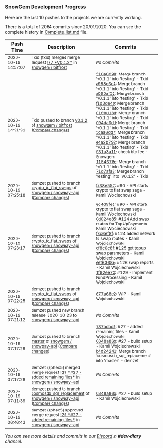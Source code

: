 
### SnowGem Development Progress

Here are the last 10 pushes to the projects we are currently working.

There is a total of 2064 commits since 20/01/2020. You can see the complete history in
 [Complete_list.md](Complete_list.md) file.

| Push Time | Description | Commits |
| --- | --- | --- |
| <sub>2020-10-19 14:57:07</sub> | <sub>Txid (txid) merged merge request [\!27 \*V0\.1\.2\*](https://gitlab.com/snowgem/bitfrost/-/merge_requests/27) in [snowgem / bitfrost](https://gitlab.com/snowgem/bitfrost)</sub> | <sub>_No Commits_</sub> |
| <sub>2020-10-19 14:31:31</sub> | <sub>Txid pushed to branch [v0\.1\.2](https://gitlab.com/snowgem/bitfrost/commits/v0.1.2) of [snowgem / bitfrost](https://gitlab.com/snowgem/bitfrost) ([Compare changes](https://gitlab.com/snowgem/bitfrost/compare/03625a73f886eb4d608ffe9fb79c58b727f959c2...71d7afa88fb05b1bc8a7b61466c579ee92ae9324))</sub> | <sub>[510a0098](https://gitlab.com/snowgem/bitfrost/-/commit/510a009850646e04afea3d8902fef2fd99a8e1bf): Merge branch 'v0.1.1' into 'testing' - Txid<br>[a988c6c4](https://gitlab.com/snowgem/bitfrost/-/commit/a988c6c45a0c893405ed127418b5f0a4126e27c2): Merge branch 'v0.1.1' into 'testing' - Txid<br>[a095af52](https://gitlab.com/snowgem/bitfrost/-/commit/a095af52439650dd59db99ec40d7583c9d2696ed): Merge branch 'v0.1.1' into 'testing' - Txid<br>[f1d3de40](https://gitlab.com/snowgem/bitfrost/-/commit/f1d3de40fde39b67180be955752f12f81f204d37): Merge branch 'v0.1.1' into 'testing' - Txid<br>[019bd13d](https://gitlab.com/snowgem/bitfrost/-/commit/019bd13d094181d055b34c45e8a423fe777d33a1): Merge branch 'v0.1.1' into 'testing' - Txid<br>[094da6dd](https://gitlab.com/snowgem/bitfrost/-/commit/094da6dd731eba974b61a12be3ce235cfaef0ef0): Merge branch 'v0.1.1' into 'testing' - Txid<br>[5caa6dd7](https://gitlab.com/snowgem/bitfrost/-/commit/5caa6dd7991418847985009bbc549656fe13b16a): Merge branch 'v0.1.1' into 'testing' - Txid<br>[e4a2b792](https://gitlab.com/snowgem/bitfrost/-/commit/e4a2b7922478d7968576c2e68a1afaaef3906b87): Merge branch 'v0.1.1' into 'testing' - Txid<br>[931a3a11](https://gitlab.com/snowgem/bitfrost/-/commit/931a3a1183b1083de0be7facea72df1624af266e): check btc fee - Snowgem<br>[1154678e](https://gitlab.com/snowgem/bitfrost/-/commit/1154678e7bb932fe4e53c63edfd21ea5a949d824): Merge branch 'v0.1.1' into 'testing' - Txid<br>[71d7afa8](https://gitlab.com/snowgem/bitfrost/-/commit/71d7afa88fb05b1bc8a7b61466c579ee92ae9324): Merge branch 'testing' into 'v0.1.2' - Txid</sub> |
| <sub>2020-10-19 07:25:18</sub> | <sub>demzet pushed to branch [crypto\_to\_fiat\_swaps](https://gitlab.com/snowgem/snowpay-api/commits/crypto_to_fiat_swaps) of [snowgem / snowpay\-api](https://gitlab.com/snowgem/snowpay-api) ([Compare changes](https://gitlab.com/snowgem/snowpay-api/compare/1f92ee734554ab44f4ade685a76f1acfb5da63d8...fa38e557e511f47365b5726b330d35992f5c8e5b))</sub> | <sub>[fa38e557](https://gitlab.com/snowgem/snowpay-api/-/commit/fa38e557e511f47365b5726b330d35992f5c8e5b): #90 - API starts crypto to fiat swap saga - Kamil Wojciechowski</sub> |
| <sub>2020-10-19 07:23:17</sub> | <sub>demzet pushed to branch [crypto\_to\_fiat\_swaps](https://gitlab.com/snowgem/snowpay-api/commits/crypto_to_fiat_swaps) of [snowgem / snowpay\-api](https://gitlab.com/snowgem/snowpay-api) ([Compare changes](https://gitlab.com/snowgem/snowpay-api/compare/677a68e223b280857c6dfc36f60652ac6b3b5fd5...1f92ee734554ab44f4ade685a76f1acfb5da63d8))</sub> | <sub>[6c4d5fe1](https://gitlab.com/snowgem/snowpay-api/-/commit/6c4d5fe1e425a531bce9e0291a8350de358a1c4c): #90 - API starts crypto to fiat swap saga - Kamil Wojciechowski<br>[0d024e85](https://gitlab.com/snowgem/snowpay-api/-/commit/0d024e85007b60f7496c339c9ab4882f6bc759b2): #124 Add swap routes for TopUpPayments - Kamil Wojciechowski<br>[f3c6ef8f](https://gitlab.com/snowgem/snowpay-api/-/commit/f3c6ef8f52fc322542fe289dfd6fb63532ce4d67): #124 added network to swap routes - Kamil Wojciechowski<br>[df8c6c8f](https://gitlab.com/snowgem/snowpay-api/-/commit/df8c6c8fa1f9f404120c0aad925498b64b7926cb): #125 get topup swap parameters - Kamil Wojciechowski<br>[eef6368e](https://gitlab.com/snowgem/snowpay-api/-/commit/eef6368e90d3e7df29bae791cc43fceb34660219): #126 swap reports - Kamil Wojciechowski<br>[1f92ee73](https://gitlab.com/snowgem/snowpay-api/-/commit/1f92ee734554ab44f4ade685a76f1acfb5da63d8): #129 - Implement FundProcessing - Kamil Wojciechowski</sub> |
| <sub>2020-10-19 07:22:25</sub> | <sub>demzet pushed to branch [crypto\_to\_fiat\_swaps](https://gitlab.com/snowgem/snowpay-api/commits/crypto_to_fiat_swaps) of [snowgem / snowpay\-api](https://gitlab.com/snowgem/snowpay-api) ([Compare changes](https://gitlab.com/snowgem/snowpay-api/compare/283516bd74fa26caf7be96770334b6f33de3edb2...677a68e223b280857c6dfc36f60652ac6b3b5fd5))</sub> | <sub>[677a68e2](https://gitlab.com/snowgem/snowpay-api/-/commit/677a68e223b280857c6dfc36f60652ac6b3b5fd5): WIP - Kamil Wojciechowski</sub> |
| <sub>2020-10-19 07:21:12</sub> | <sub>demzet pushed new branch [release\_2020\_10\_23](https://gitlab.com/snowgem/snowpay-api/commits/release_2020_10_23) to [snowgem / snowpay\-api](https://gitlab.com/snowgem/snowpay-api)</sub> | <sub>_No Commits_</sub> |
| <sub>2020-10-19 07:17:29</sub> | <sub>demzet pushed to branch [master](https://gitlab.com/snowgem/snowpay-api/commits/master) of [snowgem / snowpay\-api](https://gitlab.com/snowgem/snowpay-api) ([Compare changes](https://gitlab.com/snowgem/snowpay-api/compare/f36803cedaf686b331caf64ba4bb4610fc3e0c9e...b4d24241092a74a0841c2484e34524d57224a9e6))</sub> | <sub>[737acbc9](https://gitlab.com/snowgem/snowpay-api/-/commit/737acbc9c7b9415e76c234122b31ec4fc64efeb2): #27 - added remaining files - Kamil Wojciechowski<br>[0848a86b](https://gitlab.com/snowgem/snowpay-api/-/commit/0848a86b931b90f7923a92b9861ec7e30e184144): #27 - build setup - Kamil Wojciechowski<br>[b4d24241](https://gitlab.com/snowgem/snowpay-api/-/commit/b4d24241092a74a0841c2484e34524d57224a9e6): Merge branch 'cosmosdb_sql_replacement' into 'master' - demzet</sub> |
| <sub>2020-10-19 07:17:28</sub> | <sub>demzet (aphex5) merged merge request [\!29 \*\#27 \- added remaining files\*](https://gitlab.com/snowgem/snowpay-api/-/merge_requests/29) in [snowgem / snowpay\-api](https://gitlab.com/snowgem/snowpay-api)</sub> | <sub>_No Commits_</sub> |
| <sub>2020-10-19 07:11:39</sub> | <sub>demzet pushed to branch [cosmosdb\_sql\_replacement](https://gitlab.com/snowgem/snowpay-api/commits/cosmosdb_sql_replacement) of [snowgem / snowpay\-api](https://gitlab.com/snowgem/snowpay-api) ([Compare changes](https://gitlab.com/snowgem/snowpay-api/compare/737acbc9c7b9415e76c234122b31ec4fc64efeb2...0848a86b931b90f7923a92b9861ec7e30e184144))</sub> | <sub>[0848a86b](https://gitlab.com/snowgem/snowpay-api/-/commit/0848a86b931b90f7923a92b9861ec7e30e184144): #27 - build setup - Kamil Wojciechowski</sub> |
| <sub>2020-10-19 06:46:43</sub> | <sub>demzet (aphex5) approved merge request [\!29 \*\#27 \- added remaining files\*](https://gitlab.com/snowgem/snowpay-api/-/merge_requests/29) in [snowgem / snowpay\-api](https://gitlab.com/snowgem/snowpay-api)</sub> | <sub>_No Commits_</sub> |

_You can see more details and commits in our [Discord](https://discord.gg/zumGnbg) in **#dev-diary** channel._
